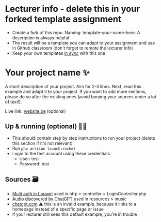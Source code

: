 # Lecturer info - delete this in your forked template assignment
- Create a fork of this repo. Naming: template-your-name-here. A description is always helpful
- The result will be a template you can adapt to your assignment and use in Github classroom (don't forget to remote the lecturer info)
- Keep your own templates [in sync](https://docs.github.com/en/pull-requests/collaborating-with-pull-requests/working-with-forks/syncing-a-fork) with this one

# Your project name ✨
A short description of your project. Aim for 2-3 lines.
Next, read this example and adapt it to your project.
If you want to add more sections, please do so after the existing ones (avoid burying your sources under a lot of text!).

Live link: [website.be](website.be) (optional)

## Up & running (optional) 🏃‍➡️
- This should contain step by step instructions to run your project (delete this section if it's not relevant)
- Run `php artisan launch:rocket`
- Login to the test account using these credentials:
    - User: test
    - Password: test

## Sources 🗃️
- [Multi auth in Laravel](https://stackoverflow.com/questions/50514738/multi-auth-use-one-page-login-laravel) used in http > controller > LoginController.php
- [Audio discovered by ChatGPT](https://chatgpt.com/c/66dae37e-6da8-8001-99ab-245ad328416a) used in resources > music
- [chatgpt.com](https://chatgpt.com) ⚠️ this is an invalid example, because it links to a homepage instead of a specific page or issue
- If your lecturer still sees this default example, you're in trouble
